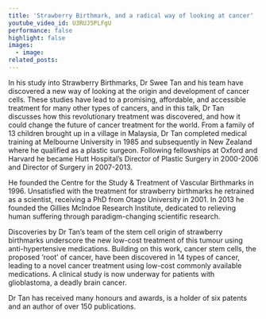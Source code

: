 ```yaml
---
title: 'Strawberry Birthmark, and a radical way of looking at cancer'
youtube_video_id: U3RUJ5PLFgU
performance: false
highlight: false
images:
  - image:
related_posts:
---
```


In his study into Strawberry Birthmarks, Dr Swee Tan and his team have discovered a new way of looking at the origin and development of cancer cells. These studies have lead to a promising, affordable, and accessible treatment for many other types of cancers, and in this talk, Dr Tan discusses how this revolutionary treatment was discovered, and how it could change the future of cancer treatment for the world. From a family of 13 children brought up in a village in Malaysia, Dr Tan completed medical training at Melbourne University in 1985 and subsequently in New Zealand where he qualified as a plastic surgeon. Following fellowships at Oxford and Harvard he became Hutt Hospital’s Director of Plastic Surgery in 2000-2006 and Director of Surgery in 2007-2013.

He founded the Centre for the Study & Treatment of Vascular Birthmarks in 1996. Unsatisfied with the treatment for strawberry birthmarks he retrained as a scientist, receiving a PhD from Otago University in 2001. In 2013 he founded the Gillies McIndoe Research Institute, dedicated to relieving human suffering through paradigm-changing scientific research.

Discoveries by Dr Tan’s team of the stem cell origin of strawberry birthmarks underscore the new low-cost treatment of this tumour using anti-hypertensive medications. Building on this work, cancer stem cells, the proposed ‘root’ of cancer, have been discovered in 14 types of cancer, leading to a novel cancer treatment using low-cost commonly available medications. A clinical study is now underway for patients with glioblastoma, a deadly brain cancer.

Dr Tan has received many honours and awards, is a holder of six patents and an author of over 150 publications.